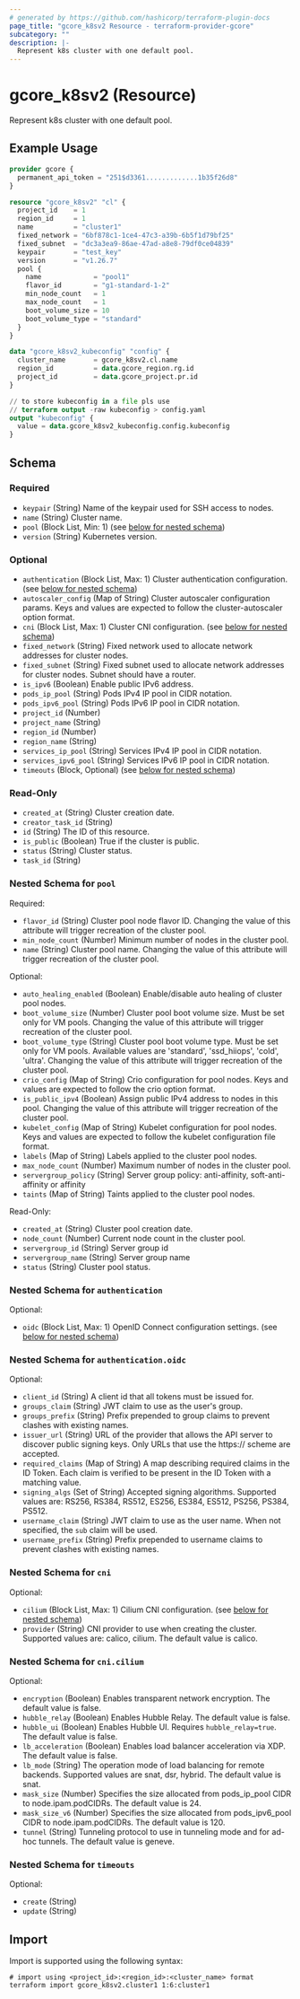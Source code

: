 ```yaml
---
# generated by https://github.com/hashicorp/terraform-plugin-docs
page_title: "gcore_k8sv2 Resource - terraform-provider-gcore"
subcategory: ""
description: |-
  Represent k8s cluster with one default pool.
---
```


# gcore_k8sv2 (Resource)

Represent k8s cluster with one default pool.

## Example Usage

```terraform
provider gcore {
  permanent_api_token = "251$d3361.............1b35f26d8"
}

resource "gcore_k8sv2" "cl" {
  project_id    = 1
  region_id     = 1
  name          = "cluster1"
  fixed_network = "6bf878c1-1ce4-47c3-a39b-6b5f1d79bf25"
  fixed_subnet  = "dc3a3ea9-86ae-47ad-a8e8-79df0ce04839"
  keypair       = "test_key"
  version       = "v1.26.7"
  pool {
    name             = "pool1"
    flavor_id        = "g1-standard-1-2"
    min_node_count   = 1
    max_node_count   = 1
    boot_volume_size = 10
    boot_volume_type = "standard"
  }
}

data "gcore_k8sv2_kubeconfig" "config" {
  cluster_name       = gcore_k8sv2.cl.name
  region_id          = data.gcore_region.rg.id
  project_id         = data.gcore_project.pr.id
}

// to store kubeconfig in a file pls use
// terraform output -raw kubeconfig > config.yaml
output "kubeconfig" {
  value = data.gcore_k8sv2_kubeconfig.config.kubeconfig
}
```

<!-- schema generated by tfplugindocs -->
## Schema

### Required

- `keypair` (String) Name of the keypair used for SSH access to nodes.
- `name` (String) Cluster name.
- `pool` (Block List, Min: 1) (see [below for nested schema](#nestedblock--pool))
- `version` (String) Kubernetes version.

### Optional

- `authentication` (Block List, Max: 1) Cluster authentication configuration. (see [below for nested schema](#nestedblock--authentication))
- `autoscaler_config` (Map of String) Cluster autoscaler configuration params. Keys and values are expected to follow the cluster-autoscaler option format.
- `cni` (Block List, Max: 1) Cluster CNI configuration. (see [below for nested schema](#nestedblock--cni))
- `fixed_network` (String) Fixed network used to allocate network addresses for cluster nodes.
- `fixed_subnet` (String) Fixed subnet used to allocate network addresses for cluster nodes. Subnet should have a router.
- `is_ipv6` (Boolean) Enable public IPv6 address.
- `pods_ip_pool` (String) Pods IPv4 IP pool in CIDR notation.
- `pods_ipv6_pool` (String) Pods IPv6 IP pool in CIDR notation.
- `project_id` (Number)
- `project_name` (String)
- `region_id` (Number)
- `region_name` (String)
- `services_ip_pool` (String) Services IPv4 IP pool in CIDR notation.
- `services_ipv6_pool` (String) Services IPv6 IP pool in CIDR notation.
- `timeouts` (Block, Optional) (see [below for nested schema](#nestedblock--timeouts))

### Read-Only

- `created_at` (String) Cluster creation date.
- `creator_task_id` (String)
- `id` (String) The ID of this resource.
- `is_public` (Boolean) True if the cluster is public.
- `status` (String) Cluster status.
- `task_id` (String)

<a id="nestedblock--pool"></a>
### Nested Schema for `pool`

Required:

- `flavor_id` (String) Cluster pool node flavor ID. Changing the value of this attribute will trigger recreation of the cluster pool.
- `min_node_count` (Number) Minimum number of nodes in the cluster pool.
- `name` (String) Cluster pool name. Changing the value of this attribute will trigger recreation of the cluster pool.

Optional:

- `auto_healing_enabled` (Boolean) Enable/disable auto healing of cluster pool nodes.
- `boot_volume_size` (Number) Cluster pool boot volume size. Must be set only for VM pools. Changing the value of this attribute will trigger recreation of the cluster pool.
- `boot_volume_type` (String) Cluster pool boot volume type. Must be set only for VM pools. Available values are 'standard', 'ssd_hiiops', 'cold', 'ultra'. Changing the value of this attribute will trigger recreation of the cluster pool.
- `crio_config` (Map of String) Crio configuration for pool nodes. Keys and values are expected to follow the crio option format.
- `is_public_ipv4` (Boolean) Assign public IPv4 address to nodes in this pool. Changing the value of this attribute will trigger recreation of the cluster pool.
- `kubelet_config` (Map of String) Kubelet configuration for pool nodes. Keys and values are expected to follow the kubelet configuration file format.
- `labels` (Map of String) Labels applied to the cluster pool nodes.
- `max_node_count` (Number) Maximum number of nodes in the cluster pool.
- `servergroup_policy` (String) Server group policy: anti-affinity, soft-anti-affinity or affinity
- `taints` (Map of String) Taints applied to the cluster pool nodes.

Read-Only:

- `created_at` (String) Cluster pool creation date.
- `node_count` (Number) Current node count in the cluster pool.
- `servergroup_id` (String) Server group id
- `servergroup_name` (String) Server group name
- `status` (String) Cluster pool status.


<a id="nestedblock--authentication"></a>
### Nested Schema for `authentication`

Optional:

- `oidc` (Block List, Max: 1) OpenID Connect configuration settings. (see [below for nested schema](#nestedblock--authentication--oidc))

<a id="nestedblock--authentication--oidc"></a>
### Nested Schema for `authentication.oidc`

Optional:

- `client_id` (String) A client id that all tokens must be issued for.
- `groups_claim` (String) JWT claim to use as the user's group.
- `groups_prefix` (String) Prefix prepended to group claims to prevent clashes with existing names.
- `issuer_url` (String) URL of the provider that allows the API server to discover public signing keys. Only URLs that use the https:// scheme are accepted.
- `required_claims` (Map of String) A map describing required claims in the ID Token. Each claim is verified to be present in the ID Token with a matching value.
- `signing_algs` (Set of String) Accepted signing algorithms. Supported values are: RS256, RS384, RS512, ES256, ES384, ES512, PS256, PS384, PS512.
- `username_claim` (String) JWT claim to use as the user name. When not specified, the `sub` claim will be used.
- `username_prefix` (String) Prefix prepended to username claims to prevent clashes with existing names.



<a id="nestedblock--cni"></a>
### Nested Schema for `cni`

Optional:

- `cilium` (Block List, Max: 1) Cilium CNI configuration. (see [below for nested schema](#nestedblock--cni--cilium))
- `provider` (String) CNI provider to use when creating the cluster. Supported values are: calico, cilium. The default value is calico.

<a id="nestedblock--cni--cilium"></a>
### Nested Schema for `cni.cilium`

Optional:

- `encryption` (Boolean) Enables transparent network encryption. The default value is false.
- `hubble_relay` (Boolean) Enables Hubble Relay. The default value is false.
- `hubble_ui` (Boolean) Enables Hubble UI. Requires `hubble_relay=true`. The default value is false.
- `lb_acceleration` (Boolean) Enables load balancer acceleration via XDP. The default value is false.
- `lb_mode` (String) The operation mode of load balancing for remote backends. Supported values are snat, dsr, hybrid. The default value is snat.
- `mask_size` (Number) Specifies the size allocated from pods_ip_pool CIDR to node.ipam.podCIDRs. The default value is 24.
- `mask_size_v6` (Number) Specifies the size allocated from pods_ipv6_pool CIDR to node.ipam.podCIDRs. The default value is 120.
- `tunnel` (String) Tunneling protocol to use in tunneling mode and for ad-hoc tunnels. The default value is geneve.



<a id="nestedblock--timeouts"></a>
### Nested Schema for `timeouts`

Optional:

- `create` (String)
- `update` (String)

## Import

Import is supported using the following syntax:

```shell
# import using <project_id>:<region_id>:<cluster_name> format
terraform import gcore_k8sv2.cluster1 1:6:cluster1
```
